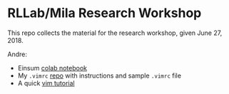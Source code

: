 # RLLab/Mila Research Workshop
This repo collects the material for the research workshop, given June 27, 2018.

Andre:
- Einsum [colab notebook](https://colab.research.google.com/drive/1MJDZm-ST1pNZiz1aXT-z7KS_u_j3P4F7)
- My `.vimrc` [repo](https://github.com/andrecianflone/vimrc) with instructions and sample `.vimrc` file
- A quick [vim tutorial](https://github.com/andrecianflone/vimrc/blob/master/vim_tutorial.md)
